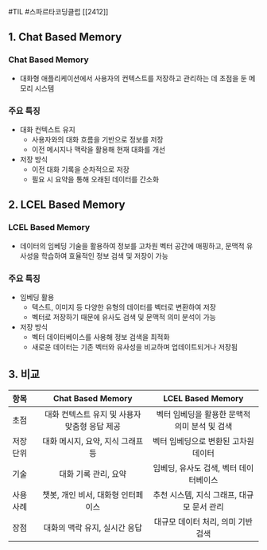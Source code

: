 #TIL #스파르타코딩클럽 [[2412]]

## 1. Chat Based Memory
### Chat Based Memory
- 대화형 애플리케이션에서 사용자의 컨텍스트를 저장하고 관리하는 데 초점을 둔 메모리 시스템


### 주요 특징
- 대화 컨텍스트 유지
	- 사용자와의 대화 흐름을 기반으로 정보를 저장
	- 이전 메시지나 맥락을 활용해 현재 대화를 개선
- 저장 방식
	- 이전 대화 기록을 순차적으로 저장
	- 필요 시 요약을 통해 오래된 데이터를 간소화



## 2. LCEL Based Memory
### LCEL Based Memory
- 데이터의 임베딩 기술을 활용하여 정보를 고차원 벡터 공간에 매핑하고, 문맥적 유사성을 학습하여 효율적인 정보 검색 및 저장이 가능


### 주요 특징
- 임베딩 활용
	- 텍스트, 이미지 등 다양한 유형의 데이터를 벡터로 변환하여 저장
	- 벡터로 저장하기 때문에 유사도 검색 및 문맥적 의미 분석이 가능
- 저장 방식
	- 벡터 데이터베이스를 사용해 정보 검색을 최적화
	- 새로운 데이터는 기존 벡터와 유사성을 비교하며 업데이트되거나 저장됨



## 3. 비교

|  항목   |     Chat Based Memory      |     LCEL Based Memory      |
| :--- | :------------------------: | :------------------------: |
|  초점   | 대화 컨텍스트 유지 및 사용자 맞춤형 응답 제공 | 벡터 임베딩을 활용한 문맥적 의미 분석 및 검색 |
| 저장 단위 |    대화 메시지, 요약, 지식 그래프 등    |    벡터 임베딩으로 변환된 고차원 데이터    |
|  기술   |        대화 기록 관리, 요약        |   임베딩, 유사도 검색, 벡터 데이터베이스   |
| 사용 사례 |    챗봇, 개인 비서, 대화형 인터페이스    | 추천 시스템, 지식 그래프, 대규모 문서 관리  |
|  장점   |     대화의 맥락 유지, 실시간 응답      |    대규모 데이터 처리, 의미 기반 검색    |

